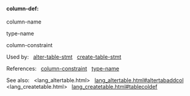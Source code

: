 #### column\-def:







column\-name





type\-name



column\-constraint















Used by:   [alter\-table\-stmt](#alter-table-stmt)   [create\-table\-stmt](#create-table-stmt)  

References:   [column\-constraint](#column-constraint)   [type\-name](#type-name)  

See also:   <lang_altertable.html>   [lang\_altertable.html\#altertabaddcol](lang_altertable.html#altertabaddcol)   <lang_createtable.html>   [lang\_createtable.html\#tablecoldef](lang_createtable.html#tablecoldef)

